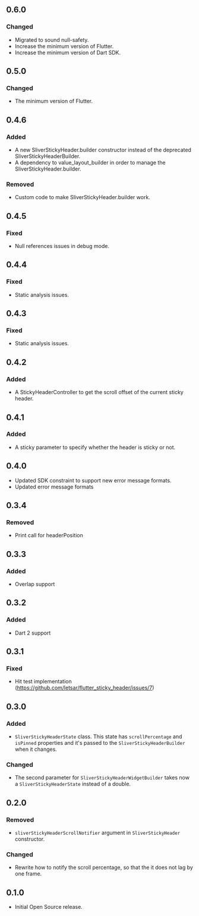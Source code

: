 ## 0.6.0
### Changed
* Migrated to sound null-safety.
* Increase the minimum version of Flutter.
* Increase the minimum version of Dart SDK.

## 0.5.0
### Changed
* The minimum version of Flutter.

## 0.4.6
### Added
* A new SliverStickyHeader.builder constructor instead of the deprecated SliverStickyHeaderBuilder.
* A dependency to value_layout_builder in order to manage the SliverStickyHeader.builder.

### Removed
* Custom code to make SliverStickyHeader.builder work.

## 0.4.5
### Fixed
* Null references issues in debug mode.

## 0.4.4
### Fixed
* Static analysis issues.

## 0.4.3
### Fixed
* Static analysis issues.

## 0.4.2
### Added
* A StickyHeaderController to get the scroll offset of the current sticky header.

## 0.4.1
### Added
* A sticky parameter to specify whether the header is sticky or not.

## 0.4.0

* Updated SDK constraint to support new error message formats. 
* Updated error message formats

## 0.3.4
### Removed
* Print call for headerPosition

## 0.3.3
### Added
* Overlap support

## 0.3.2
### Added
* Dart 2 support

## 0.3.1
### Fixed
* Hit test implementation (https://github.com/letsar/flutter_sticky_header/issues/7)

## 0.3.0
### Added
* `SliverStickyHeaderState` class. This state has `scrollPercentage` and `isPinned` properties and it's passed to the `SliverStickyHeaderBuilder` when it changes.

### Changed
* The second parameter for `SliverStickyHeaderWidgetBuilder` takes now a `SliverStickyHeaderState` instead of a double.

## 0.2.0
### Removed
* `sliverStickyHeaderScrollNotifier` argument in `SliverStickyHeader` constructor.

### Changed
* Rewrite how to notify the scroll percentage, so that the it does not lag by one frame.

## 0.1.0
* Initial Open Source release.

